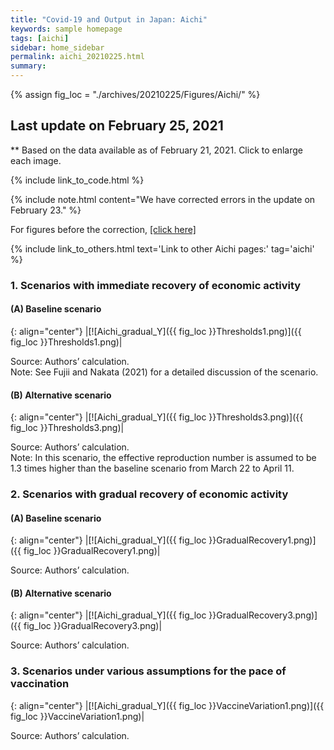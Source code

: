 ```yaml
---
title: "Covid-19 and Output in Japan: Aichi"
keywords: sample homepage
tags: [aichi]
sidebar: home_sidebar
permalink: aichi_20210225.html
summary:
---
```


{% assign fig_loc = "./archives/20210225/Figures/Aichi/" %}

## Last update on February 25, 2021
** Based on the data available as of February 21, 2021. Click to enlarge each image.

{% include link_to_code.html %}

{% include note.html content="We have corrected errors in the update on February 23." %}

For figures before the correction, [[click here]](./aichi_20210223.html)

{% include link_to_others.html text='Link to other Aichi pages:' tag='aichi' %}

### 1. Scenarios with immediate recovery of economic activity

#### (A) Baseline scenario

{: align="center"}
|[![Aichi_gradual_Y]({{ fig_loc }}Thresholds1.png)]({{ fig_loc }}Thresholds1.png)|

Source: Authors’ calculation. <br>
Note:	See Fujii and Nakata (2021) for a detailed discussion of the scenario.

#### (B) Alternative scenario

{: align="center"}
|[![Aichi_gradual_Y]({{ fig_loc }}Thresholds3.png)]({{ fig_loc }}Thresholds3.png)|

Source: Authors’ calculation. <br>
Note: In this scenario, the effective reproduction number is assumed to be 1.3 times higher than the baseline scenario from March 22 to April 11.

### 2. Scenarios with gradual recovery of economic activity

#### (A) Baseline scenario

{: align="center"}
|[![Aichi_gradual_Y]({{ fig_loc }}GradualRecovery1.png)]({{ fig_loc }}GradualRecovery1.png)|

Source: Authors’ calculation.

#### (B) Alternative scenario

{: align="center"}
|[![Aichi_gradual_Y]({{ fig_loc }}GradualRecovery3.png)]({{ fig_loc }}GradualRecovery3.png)|

Source: Authors’ calculation.

### 3. Scenarios under various assumptions for the pace of vaccination

{: align="center"}
|[![Aichi_gradual_Y]({{ fig_loc }}VaccineVariation1.png)]({{ fig_loc }}VaccineVariation1.png)|

Source: Authors’ calculation.
